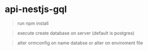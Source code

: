 # api-nestjs-gql

> run npm install

> execute create database on server (default is postgres)

> alter ormconfig on name databse or alter on enviroment file


